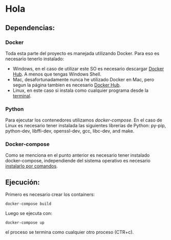 # Hola
## Dependencias:
### Docker
Toda esta parte del proyecto es manejada utilizando Docker. Para eso es necesario tenerlo instalado:
- Windows, en el caso de utilizar este SO es necesario descargar [Docker Hub](https://docs.docker.com/docker-for-windows/install/). A menos que tengas Windows Shell.
- Mac, desafortunadamente nunca he utilizado Docker en Mac, pero segun la página tambien es necesario [Docker Hub](https://docs.docker.com/docker-for-mac/install/).
- Linux, en este caso si instala como cualquier programa desde la [terminal](https://docs.docker.com/engine/install/ubuntu/).

### Python
Para ejecutar los contenedores utilizamos _docker-compose_. En el caso de Linux es necesario tener instalada las siguientes librerias de Python: py-pip, python-dev, libffi-dev, openssl-dev, gcc, libc-dev, and make.

### Docker-compose
Como se menciona en el punto anterior es necesario tener instalado docker-compose, independiende del sistema operativo es necesario [instalarlo por comandos](https://docs.docker.com/compose/install/).

## Ejecución:
Primero es necesario crear los containers:

`docker-compose build`

Luego se ejecuta con:

`docker-compose up`

el proceso se termina como cualquier otro proceso (CTR+c).
